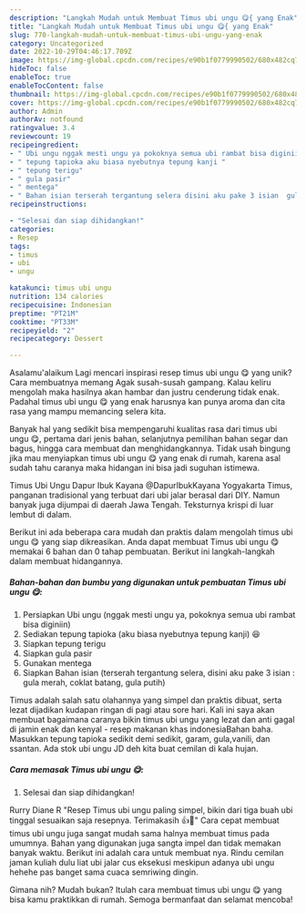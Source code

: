 ```yaml
---
description: "Langkah Mudah untuk Membuat Timus ubi ungu 😋{ yang Enak"
title: "Langkah Mudah untuk Membuat Timus ubi ungu 😋{ yang Enak"
slug: 770-langkah-mudah-untuk-membuat-timus-ubi-ungu-yang-enak
category: Uncategorized
date: 2022-10-29T04:46:17.709Z
image: https://img-global.cpcdn.com/recipes/e90b1f0779990502/680x482cq70/timus-ubi-ungu-foto-resep-utama.jpg
hideToc: false
enableToc: true
enableTocContent: false
thumbnail: https://img-global.cpcdn.com/recipes/e90b1f0779990502/680x482cq70/timus-ubi-ungu-foto-resep-utama.jpg
cover: https://img-global.cpcdn.com/recipes/e90b1f0779990502/680x482cq70/timus-ubi-ungu-foto-resep-utama.jpg
author: Admin
authorAv: notfound
ratingvalue: 3.4
reviewcount: 19
recipeingredient:
- " Ubi ungu nggak mesti ungu ya pokoknya semua ubi rambat bisa diginiin"
- " tepung tapioka aku biasa nyebutnya tepung kanji "
- " tepung terigu"
- " gula pasir"
- " mentega"
- " Bahan isian terserah tergantung selera disini aku pake 3 isian  gula merah coklat batang gula putih"
recipeinstructions:

- "Selesai dan siap dihidangkan!"
categories:
- Resep
tags:
- timus
- ubi
- ungu

katakunci: timus ubi ungu 
nutrition: 134 calories
recipecuisine: Indonesian
preptime: "PT21M"
cooktime: "PT33M"
recipeyield: "2"
recipecategory: Dessert

---
```



Asalamu'alaikum Lagi mencari inspirasi resep timus ubi ungu 😋 yang unik? Cara membuatnya memang Agak susah-susah gampang. Kalau keliru mengolah maka hasilnya akan hambar dan justru cenderung tidak enak. Padahal timus ubi ungu 😋 yang enak harusnya kan punya aroma dan cita rasa yang mampu memancing selera kita.


Banyak hal yang sedikit bisa mempengaruhi kualitas rasa dari timus ubi ungu 😋, pertama dari jenis bahan, selanjutnya pemilihan bahan segar dan bagus, hingga cara membuat dan menghidangkannya. Tidak usah bingung jika mau menyiapkan timus ubi ungu 😋 yang enak di rumah, karena asal sudah tahu caranya maka hidangan ini bisa jadi suguhan istimewa.

Timus Ubi Ungu Dapur Ibuk Kayana @DapurIbukKayana Yogyakarta Timus, panganan tradisional yang terbuat dari ubi jalar berasal dari DIY. Namun banyak juga dijumpai di daerah Jawa Tengah. Teksturnya krispi di luar lembut di dalam.


Berikut ini ada beberapa cara mudah dan praktis dalam mengolah timus ubi ungu 😋 yang siap dikreasikan. Anda dapat membuat Timus ubi ungu 😋 memakai 6 bahan dan 0 tahap pembuatan. Berikut ini langkah-langkah dalam membuat hidangannya.

<!--inarticleads1-->

##### Bahan-bahan dan bumbu yang digunakan untuk pembuatan Timus ubi ungu 😋:

1. Persiapkan  Ubi ungu (nggak mesti ungu ya, pokoknya semua ubi rambat bisa diginiin)
1. Sediakan  tepung tapioka (aku biasa nyebutnya tepung kanji) 😆
1. Siapkan  tepung terigu
1. Siapkan  gula pasir
1. Gunakan  mentega
1. Siapkan  Bahan isian (terserah tergantung selera, disini aku pake 3 isian : gula merah, coklat batang, gula putih)


Timus adalah salah satu olahannya yang simpel dan praktis dibuat, serta lezat dijadikan kudapan ringan di pagi atau sore hari. Kali ini saya akan membuat bagaimana caranya bikin timus ubi ungu yang lezat dan anti gagal di jamin enak dan kenyal - resep makanan khas indonesiaBahan baha. Masukkan tepung tapioka sedikit demi sedikit, garam, gula,vanili, dan ssantan. Ada stok ubi ungu JD deh kita buat cemilan di kala hujan. 

<!--inarticleads2-->

##### Cara memasak Timus ubi ungu 😋:


1. Selesai dan siap dihidangkan!

Rurry Diane R &#34;Resep Timus ubi ungu paling simpel, bikin dari tiga buah ubi tinggal sesuaikan saja resepnya. Terimakasih 👍🥰&#34; Cara cepat membuat timus ubi ungu juga sangat mudah sama halnya membuat timus pada umumnya. Bahan yang digunakan juga sangta impel dan tidak memakan banyak waktu. Berikut ini adalah cara untuk membuat nya. Rindu cemilan jaman kuliah dulu liat ubi jalar cus eksekusi meskipun adanya ubi ungu hehehe pas banget sama cuaca semriwing dingin. 

Gimana nih? Mudah bukan? Itulah cara membuat timus ubi ungu 😋 yang bisa kamu praktikkan di rumah. Semoga bermanfaat dan selamat mencoba!
